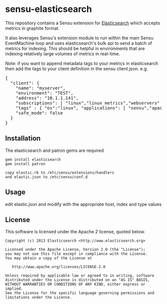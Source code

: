 # sensu-elasticsearch

This repository contains a Sensu extension for [Elasticsearch](http://elasticsearch.org) which accepts metrics in graphite format.

It also leverages Sensu's extension module to run within the main Sensu EventMachine loop and uses elasticsearch's bulk api to send a batch of metrics for indexing. This should be helpful in environments that are indexing relatively large volumes of metrics in real-time.

Note: if you want to append metadata tags to your metrics in elasticsearch then add the tags to your client definition in the sensu client.json.
e.g.

<pre>
{
  "client": {
    "name": "myserver",
    "environment": "TEST",
    "address": "10.1.1.141",
    "subscriptions": [ "linux","linux_metrics","webservers" ],
    "tags" : { "os":"linux", "applications": [ "sensu","apache","haproxy" ], "role":"appserver" },
    "safe_mode": false
  }
}
</pre>

## Installation

The elasticsearch and patron gems are required

    gem install elasticsearch
    gem install patron
    
    copy elastic.rb to /etc/sensu/extensions/handlers
    and elastic.json to /etc/sensu/conf.d

## Usage

   edit elastic.json
   and modify with the appropriate host, index and type values
   
## License

This software is licensed under the Apache 2 license, quoted below.

    Copyright (c) 2013 Elasticsearch <http://www.elasticsearch.org>

    Licensed under the Apache License, Version 2.0 (the "License");
    you may not use this file except in compliance with the License.
    You may obtain a copy of the License at

       http://www.apache.org/licenses/LICENSE-2.0

    Unless required by applicable law or agreed to in writing, software
    distributed under the License is distributed on an "AS IS" BASIS,
    WITHOUT WARRANTIES OR CONDITIONS OF ANY KIND, either express or implied.
    See the License for the specific language governing permissions and
    limitations under the License.
